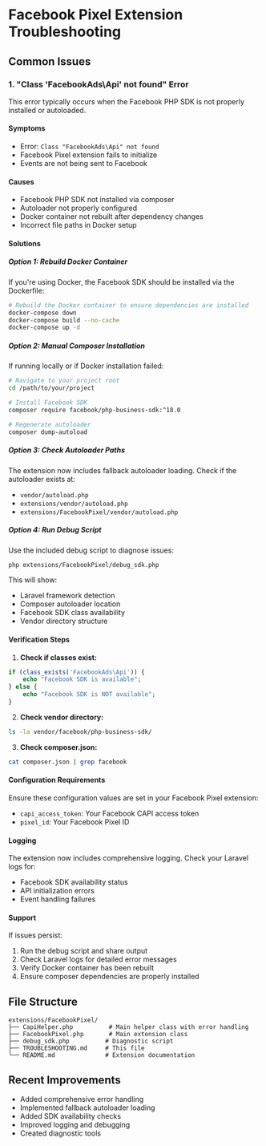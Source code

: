 # Facebook Pixel Extension Troubleshooting

## Common Issues

### 1. "Class 'FacebookAds\Api' not found" Error

This error typically occurs when the Facebook PHP SDK is not properly installed or autoloaded.

#### Symptoms
- Error: `Class "FacebookAds\Api" not found`
- Facebook Pixel extension fails to initialize
- Events are not being sent to Facebook

#### Causes
- Facebook PHP SDK not installed via composer
- Autoloader not properly configured
- Docker container not rebuilt after dependency changes
- Incorrect file paths in Docker setup

#### Solutions

##### Option 1: Rebuild Docker Container
If you're using Docker, the Facebook SDK should be installed via the Dockerfile:

```bash
# Rebuild the Docker container to ensure dependencies are installed
docker-compose down
docker-compose build --no-cache
docker-compose up -d
```

##### Option 2: Manual Composer Installation
If running locally or if Docker installation failed:

```bash
# Navigate to your project root
cd /path/to/your/project

# Install Facebook SDK
composer require facebook/php-business-sdk:^18.0

# Regenerate autoloader
composer dump-autoload
```

##### Option 3: Check Autoloader Paths
The extension now includes fallback autoloader loading. Check if the autoloader exists at:
- `vendor/autoload.php`
- `extensions/vendor/autoload.php`
- `extensions/FacebookPixel/vendor/autoload.php`

##### Option 4: Run Debug Script
Use the included debug script to diagnose issues:

```bash
php extensions/FacebookPixel/debug_sdk.php
```

This will show:
- Laravel framework detection
- Composer autoloader location
- Facebook SDK class availability
- Vendor directory structure

#### Verification Steps

1. **Check if classes exist:**
```php
if (class_exists('FacebookAds\Api')) {
    echo "Facebook SDK is available";
} else {
    echo "Facebook SDK is NOT available";
}
```

2. **Check vendor directory:**
```bash
ls -la vendor/facebook/php-business-sdk/
```

3. **Check composer.json:**
```bash
cat composer.json | grep facebook
```

#### Configuration Requirements

Ensure these configuration values are set in your Facebook Pixel extension:
- `capi_access_token`: Your Facebook CAPI access token
- `pixel_id`: Your Facebook Pixel ID

#### Logging

The extension now includes comprehensive logging. Check your Laravel logs for:
- Facebook SDK availability status
- API initialization errors
- Event handling failures

#### Support

If issues persist:
1. Run the debug script and share output
2. Check Laravel logs for detailed error messages
3. Verify Docker container has been rebuilt
4. Ensure composer dependencies are properly installed

## File Structure

```
extensions/FacebookPixel/
├── CapiHelper.php          # Main helper class with error handling
├── FacebookPixel.php       # Main extension class
├── debug_sdk.php          # Diagnostic script
├── TROUBLESHOOTING.md     # This file
└── README.md              # Extension documentation
```

## Recent Improvements

- Added comprehensive error handling
- Implemented fallback autoloader loading
- Added SDK availability checks
- Improved logging and debugging
- Created diagnostic tools
